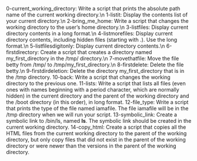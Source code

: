 0-current_working_directory: Write a script that prints the absolute path name of the current working directory.\n
1-listit: Display the contents list of your current directory.\n
2-bring_me_home: Write a script that changes the working directory to the user’s home directory.\n
3-listfiles: Display current directory contents in a long format.\n
4-listmorefiles: Display current directory contents, including hidden files (starting with .). Use the long format.\n
5-listfilesdigitonly: Display current directory contents.\n
6-firstdirectory: Create a script that creates a directory named my_first_directory in the /tmp/ directory.\n
7-movethatfile: Move the file betty from /tmp/ to /tmp/my_first_directory.\n
8-firstdelete: Delete the file betty.\n
9-firstdirdeletion: Delete the directory my_first_directory that is in the /tmp directory.
10-back: Write a script that changes the working directory to the previous one.
11-lists: Write a script that lists all files (even ones with names beginning with a period character, which are normally hidden) in the current directory and the parent of the working directory and the /boot directory (in this order), in long format.
12-file_type: Write a script that prints the type of the file named iamafile. The file iamafile will be in the /tmp directory when we will run your script.
13-symbolic_link: Create a symbolic link to /bin/ls, named __ls__. The symbolic link should be created in the current working directory.
14-copy_html: Create a script that copies all the HTML files from the current working directory to the parent of the working directory, but only copy files that did not exist in the parent of the working directory or were newer than the versions in the parent of the working directory.

